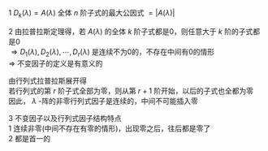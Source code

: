 1  $D_k(\lambda)=A(\lambda)$ 全体 $n$ 阶子式的最大公因式 $=|A(\lambda)|$     
    
2 由拉普拉斯定理得，若 $A(\lambda)$ 的全体 $k$ 阶子式都是0，则任意大于 $k$ 阶的子式都是0    
 $\Rightarrow D_1(\lambda),D_2(\lambda),\cdots,    
D_r(\lambda)$ 是连续不为0的，不存在中间有0的情形    
 $\Rightarrow$ 不变因子的定义是有意义的    
    
由行列式拉普拉斯展开得    
若行列式的第 $r$ 阶子式全部为零，则从第 $r+1$ 阶开始，以后的子式也全都为零    
因此， $\lambda$ -阵的非零行列式因子是连续的，中间不可能插入零    
    
3 不变因子以及行列式因子结构特点    
1 连续非零(中间不存在有零的情形)，出现零之后，往后都是零了    
2 都是首一的    
